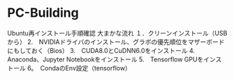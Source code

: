 # PC-Building

Ubuntu再インストール手順確認
大まかな流れ
１．クリーンインストール（USBから）
2.　NVIDIAドライバのインストール、グラボの優先順位をマザーボードにもしておく（Bios）
3.　CUDA8.0とCuDNN6.0をインストール
4.　Anaconda、Jupyter Notebookをインストール
5.　Tensorflow GPUをインストール
6。　CondaのEnv設定（tensorflow）
